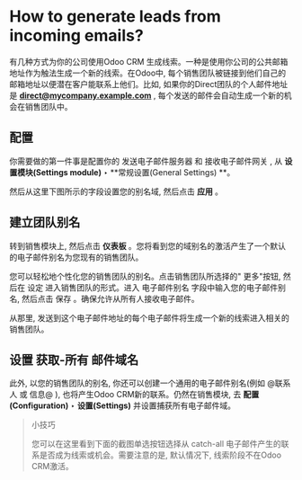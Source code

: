 # How to generate leads from incoming emails?

有几种方式为你的公司使用Odoo CRM 生成线索。一种是使用你公司的公共邮箱地址作为触法生成一个新的线索。在Odoo中, 每个销售团队被链接到他们自己的邮箱地址以便潜在客户能联系上他们。比如, 如果你的Direct团队的个人邮件地址是 **direct@mycompany.example.com** , 每个发送的邮件会自动生成一个新的机会在销售团队中。

## 配置

你需要做的第一件事是配置你的 发送电子邮件服务器 和 接收电子邮件网关 , 从 **设置模块\(Settings module\)** ‣ **常规设置\(General Settings\) **。

然后从这里下图所示的字段设置您的别名域, 然后点击 **应用** 。

## 建立团队别名

转到销售模块上, 然后点击 **仪表板** 。您将看到您的域别名的激活产生了一个默认的电子邮件别名为您现有的销售团队。

您可以轻松地个性化您的销售团队的别名。点击销售团队所选择的" 更多"按钮, 然后在 设定 进入销售团队的形式。进入 电子邮件别名 字段中输入您的电子邮件别名, 然后点击 保存 。确保允许从所有人接收电子邮件。

从那里, 发送到这个电子邮件地址的每个电子邮件将生成一个新的线索进入相关的销售团队。

## 设置 获取-所有 邮件域名

此外, 以您的销售团队的别名, 你还可以创建一个通用的电子邮件别名\(例如 @联系人 或 信息@ \), 也将产生Odoo CRM新的联系。仍然在销售模块, 去 **配置\(Configuration\)** ‣ **设置\(Settings\)** 并设置捕获所有电子邮件域。

> 小技巧
>
> 您可以在这里看到下面的截图单选按钮选择从 catch-all 电子邮件产生的联系是否成为线索或机会。需要注意的是, 默认情况下, 线索阶段不在Odoo CRM激活。



